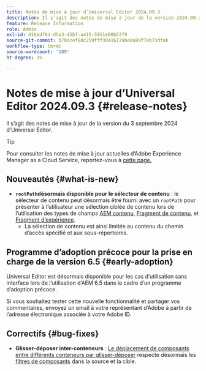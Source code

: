 ```yaml
---
title: Notes de mise à jour d’Universal Editor 2024.09.3
description: Il s’agit des notes de mise à jour de la version 2024.09.3 d’Universal Editor.
feature: Release Information
role: Admin
exl-id: d16ed78d-d5a3-45bf-a415-5951e60b53f9
source-git-commit: b70acef8dc259fff3041617abe0a89f7eb73dfab
workflow-type: tm+mt
source-wordcount: '189'
ht-degree: 1%

---
```



# Notes de mise à jour d’Universal Editor 2024.09.3 {#release-notes}

Il s’agit des notes de mise à jour de la version du 3 septembre 2024 d’Universal Editor.

>[!TIP]
>
>Pour consulter les notes de mise à jour actuelles d’Adobe Experience Manager as a Cloud Service, reportez-vous à [cette page.](/help/release-notes/release-notes-cloud/release-notes-current.md)

## Nouveautés {#what-is-new}

* **`rootPath`désormais disponible pour le sélecteur de contenu** : le sélecteur de contenu peut désormais être fourni avec un `rootPath` pour présenter à l’utilisateur une sélection ciblée de contenu lors de l’utilisation des types de champs [AEM contenu,](/help/implementing/universal-editor/field-types.md#aem-content) [Fragment de contenu,](/help/implementing/universal-editor/field-types.md#content-fragment) et [Fragment d’expérience](/help/implementing/universal-editor/field-types.md#experience-fragment).
   * La sélection de contenu est ainsi limitée au contenu du chemin d’accès spécifié et aux sous-répertoires.

## Programme d’adoption précoce pour la prise en charge de la version 6.5 {#early-adoption}

Universal Editor est désormais disponible pour les cas d’utilisation sans interface lors de l’utilisation d’AEM 6.5 dans le cadre d’un programme d’adoption précoce.

Si vous souhaitez tester cette nouvelle fonctionnalité et partager vos commentaires, envoyez un email à votre représentant d’Adobe à partir de l’adresse électronique associée à votre Adobe ID.

## Correctifs {#bug-fixes}

* **Glisser-déposer inter-conteneurs** : [Le déplacement de composants entre différents conteneurs par glisser-déposer](/help/sites-cloud/authoring/universal-editor/authoring.md#reordering-components) respecte désormais les [filtres de composants](/help/implementing/universal-editor/customizing.md#filtering-components) dans la source et la cible.
